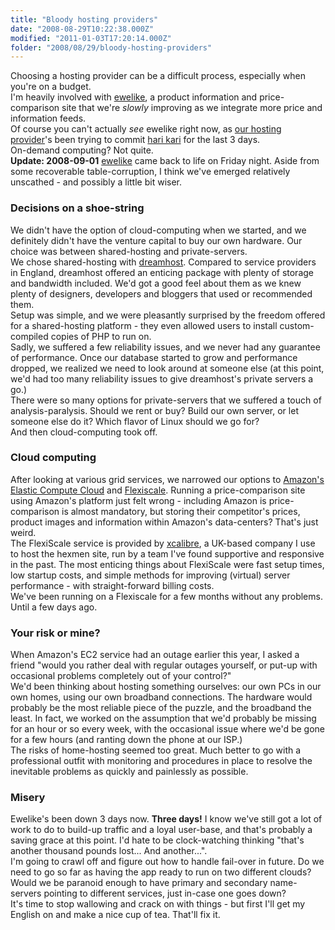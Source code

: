 ```yaml
---
title: "Bloody hosting providers"
date: "2008-08-29T10:22:38.000Z"
modified: "2011-01-03T17:20:14.000Z"
folder: "2008/08/29/bloody-hosting-providers"
---
```


Choosing a hosting provider can be a difficult process, especially when you're on a budget.  
I'm heavily involved with [ewelike](http://ewelike.com), a product information and price-comparison site that we're _slowly_ improving as we integrate more price and information feeds.  
Of course you can't actually _see_ ewelike right now, as [our hosting provider](http://www.flexiscale.com/)'s been trying to commit [hari kari](http://en.wikipedia.org/wiki/Hari_kari) for the last 3 days.  
On-demand computing? Not quite.  
**Update: 2008-09-01** [ewelike](http://ewelike.com) came back to life on Friday night. Aside from some recoverable table-corruption, I think we've emerged relatively unscathed - and possibly a little bit wiser.

### Decisions on a shoe-string

We didn't have the option of cloud-computing when we started, and we definitely didn't have the venture capital to buy our own hardware. Our choice was between shared-hosting and private-servers.  
We chose shared-hosting with [dreamhost](http://www.dreamhost.com). Compared to service providers in England, dreamhost offered an enticing package with plenty of storage and bandwidth included. We'd got a good feel about them as we knew plenty of designers, developers and bloggers that used or recommended them.  
Setup was simple, and we were pleasantly surprised by the freedom offered for a shared-hosting platform - they even allowed users to install custom-compiled copies of PHP to run on.  
Sadly, we suffered a few reliability issues, and we never had any guarantee of performance. Once our database started to grow and performance dropped, we realized we need to look around at someone else (at this point, we'd had too many reliability issues to give dreamhost's private servers a go.)  
There were so many options for private-servers that we suffered a touch of analysis-paralysis. Should we rent or buy? Build our own server, or let someone else do it? Which flavor of Linux should we go for?  
And then cloud-computing took off.

### Cloud computing

After looking at various grid services, we narrowed our options to [Amazon's Elastic Compute Cloud](http://aws.amazon.com/ec2) and [Flexiscale](http://www.flexiscale.com). Running a price-comparison site using Amazon's platform just felt wrong - including Amazon is price-comparison is almost mandatory, but storing their competitor's prices, product images and information within Amazon's data-centers? That's just weird.  
The FlexiScale service is provided by [xcalibre](http://www.xcalibre.co.uk/index.html), a UK-based company I use to host the hexmen site, run by a team I've found supportive and responsive in the past. The most enticing things about FlexiScale were fast setup times, low startup costs, and simple methods for improving (virtual) server performance - with straight-forward billing costs.  
We've been running on a Flexiscale for a few months without any problems. Until a few days ago.

### Your risk or mine?

When Amazon's EC2 service had an outage earlier this year, I asked a friend "would you rather deal with regular outages yourself, or put-up with occasional problems completely out of your control?"  
We'd been thinking about hosting something ourselves: our own PCs in our own homes, using our own broadband connections. The hardware would probably be the most reliable piece of the puzzle, and the broadband the least. In fact, we worked on the assumption that we'd probably be missing for an hour or so every week, with the occasional issue where we'd be gone for a few hours (and ranting down the phone at our ISP.)  
The risks of home-hosting seemed too great. Much better to go with a professional outfit with monitoring and procedures in place to resolve the inevitable problems as quickly and painlessly as possible.

### Misery

Ewelike's been down 3 days now. **Three days!** I know we've still got a lot of work to do to build-up traffic and a loyal user-base, and that's probably a saving grace at this point. I'd hate to be clock-watching thinking "that's another thousand pounds lost... And another...".  
I'm going to crawl off and figure out how to handle fail-over in future. Do we need to go so far as having the app ready to run on two different clouds? Would we be paranoid enough to have primary and secondary name-servers pointing to different services, just in-case one goes down?  
It's time to stop wallowing and crack on with things - but first I'll get my English on and make a nice cup of tea. That'll fix it.
